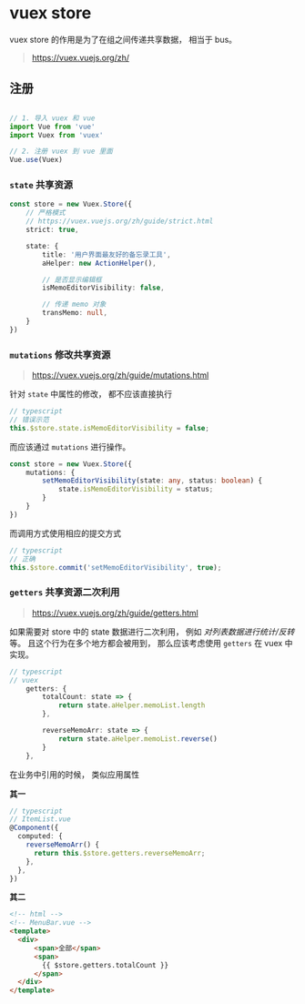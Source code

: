 # vuex store

vuex store 的作用是为了在组之间传递共享数据， 相当于 bus。

> https://vuex.vuejs.org/zh/


## 注册

```ts

// 1. 导入 vuex 和 vue
import Vue from 'vue'
import Vuex from 'vuex'

// 2. 注册 vuex 到 vue 里面
Vue.use(Vuex)

```

### `state` 共享资源 


```ts
const store = new Vuex.Store({
    // 严格模式
    // https://vuex.vuejs.org/zh/guide/strict.html
    strict: true,

    state: {
        title: '用户界面最友好的备忘录工具',
        aHelper: new ActionHelper(),

        // 是否显示编辑框
        isMemoEditorVisibility: false,

        // 传递 memo 对象
        transMemo: null,
    }
})
```

### `mutations` 修改共享资源

> https://vuex.vuejs.org/zh/guide/mutations.html

针对 `state` 中属性的修改， 都不应该直接执行

```ts
// typescript
// 错误示范
this.$store.state.isMemoEditorVisibility = false;
```

而应该通过 `mutations` 进行操作。

```ts
const store = new Vuex.Store({
    mutations: {
        setMemoEditorVisibility(state: any, status: boolean) {
            state.isMemoEditorVisibility = status;
        }
    }
})
```

而调用方式使用相应的提交方式

```ts
// typescript
// 正确
this.$store.commit('setMemoEditorVisibility', true);
```


### `getters` 共享资源二次利用

> https://vuex.vuejs.org/zh/guide/getters.html

<!-- 有时候我们需要从 store 中的 state 中派生出一些状态，例如对列表进行过滤并计数：
 -->

如果需要对 store 中的 state 数据进行二次利用， 例如 *对列表数据进行统计/反转* 等。
且这个行为在多个地方都会被用到， 那么应该考虑使用 `getters` 在 vuex 中实现。 

```ts
// typescript
// vuex
    getters: {
        totalCount: state => {
            return state.aHelper.memoList.length
        },

        reverseMemoArr: state => {
            return state.aHelper.memoList.reverse()
        }
    },
```

在业务中引用的时候， 类似应用属性

**其一**

```ts
// typescript
// ItemList.vue
@Component({
  computed: {
    reverseMemoArr() {
      return this.$store.getters.reverseMemoArr;
    },
  },
})
```

**其二**

```html
<!-- html -->
<!-- MenuBar.vue -->
<template>
  <div>
      <span>全部</span>
      <span>
        {{ $store.getters.totalCount }}
      </span>
  </div>
</template>
```
